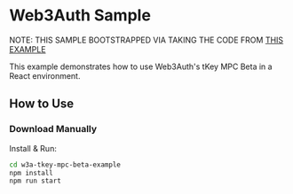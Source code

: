 # Web3Auth Sample

NOTE: THIS SAMPLE BOOTSTRAPPED VIA TAKING THE CODE FROM [THIS EXAMPLE](https://github.com/Web3Auth/web3auth-core-kit-examples/tree/main/mpc-core-kit/mpc-core-kit-react-redirect-example)



This example demonstrates how to use Web3Auth's tKey MPC Beta in a React environment.

## How to Use

### Download Manually


Install & Run:

```bash
cd w3a-tkey-mpc-beta-example
npm install
npm run start
```

